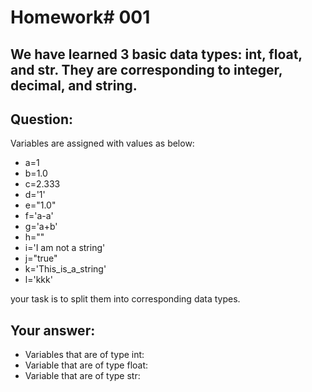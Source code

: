 # Homework# 001
## We have learned 3 basic data types: int, float, and str. They are corresponding to integer, decimal, and string.
## Question: 
Variables are assigned with values as below:
* a=1
* b=1.0
* c=2.333
* d='1'
* e="1.0"
* f='a-a'
* g='a+b'
* h=""
* i='I am not a string'
* j="true"
* k='This_is_a_string'
* l='kkk'

your task is to split them into corresponding data types.
## Your answer:
- Variables that are of type int:  
- Variable that are of type float:  
- Variable that are of type str: